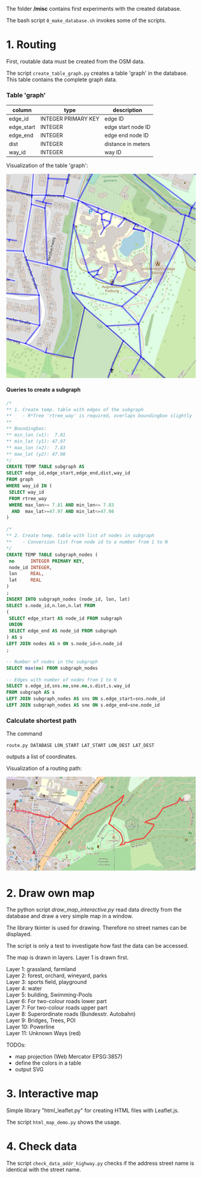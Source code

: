 The folder **/misc** contains first experiments with the created database.

The bash script `0_make_database.sh` invokes some of the scripts.

# 1. Routing

First, routable data must be created from the OSM data.

The script `create_table_graph.py` creates a table 'graph' in the database.
This table contains the complete graph data.

### Table 'graph'

column       | type                | description
-------------|---------------------|-------------------------------------
edge_id      | INTEGER PRIMARY KEY | edge ID
edge_start   | INTEGER             | edge start node ID
edge_end     | INTEGER             | edge end node ID
dist         | INTEGER             | distance in meters
way_id       | INTEGER             | way ID

Visualization of the table 'graph':  

![table_graph.jpg](./table_graph.jpg)

#### Queries to create a subgraph

``` sql
/*
** 1. Create temp. table with edges of the subgraph
**    - R*Tree 'rtree_way' is required, overlaps boundingbox slightly
**
** Boundingbox:
** min_lon (x1):  7.81
** min_lat (y1): 47.97
** max_lon (x2):  7.83
** max_lat (y2): 47.98
*/
CREATE TEMP TABLE subgraph AS
SELECT edge_id,edge_start,edge_end,dist,way_id
FROM graph
WHERE way_id IN (
 SELECT way_id
 FROM rtree_way
 WHERE max_lon>= 7.81 AND min_lon<= 7.83
  AND  max_lat>=47.97 AND min_lat<=47.98
)
```

``` sql
/*
** 2. Create temp. table with list of nodes in subgraph
**    - Conversion list from node id to a number from 1 to N
*/
CREATE TEMP TABLE subgraph_nodes (
 no      INTEGER PRIMARY KEY,
 node_id INTEGER,
 lon     REAL,
 lat     REAL
)
;
INSERT INTO subgraph_nodes (node_id, lon, lat)
SELECT s.node_id,n.lon,n.lat FROM
(
 SELECT edge_start AS node_id FROM subgraph
 UNION
 SELECT edge_end AS node_id FROM subgraph
) AS s
LEFT JOIN nodes AS n ON s.node_id=n.node_id
;
```

``` sql
-- Number of nodes in the subgraph
SELECT max(no) FROM subgraph_nodes
```

``` sql
-- Edges with number of nodes from 1 to N
SELECT s.edge_id,sns.no,sne.no,s.dist,s.way_id
FROM subgraph AS s
LEFT JOIN subgraph_nodes AS sns ON s.edge_start=sns.node_id
LEFT JOIN subgraph_nodes AS sne ON s.edge_end=sne.node_id
```


### Calculate shortest path

The command
```
route.py DATABASE LON_START LAT_START LON_DEST LAT_DEST
```
outputs a list of coordinates.

Visualization of a routing path:  

![routing_path.jpg](./routing_path.jpg)


# 2. Draw own map

The python script *draw_map_interactive.py* read data directly from the database
and draw a very simple map in a window.

The library tkinter is used for drawing.
Therefore no street names can be displayed.

The script is only a test to investigate how fast the data can be accessed.

The map is drawn in layers. Layer 1 is drawn first.

Layer 1: grassland, farmland  
Layer 2: forest, orchard, wineyard, parks   
Layer 3: sports field, playground  
Layer 4: water  
Layer 5: building, Swimming-Pools  
Layer 6: For two-colour roads lower part  
Layer 7: For two-colour roads upper part  
Layer 8: Superordinate roads (Bundesstr. Autobahn)  
Layer 9: Bridges, Trees, POI  
Layer 10: Powerline  
Layer 11: Unknown Ways (red)  

TODOs:

- map projection (Web Mercator EPSG:3857)
- define the colors in a table
- output SVG


# 3. Interactive map

Simple library "html_leaflet.py" for creating HTML files with Leaflet.js.

The script `html_map_demo.py` shows the usage.


# 4. Check data

The script `check_data_addr_highway.py` checks if the address street name is
identical with the street name.

